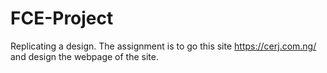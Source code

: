 # FCE-Project
Replicating a design. The assignment is to go this site https://cerj.com.ng/ and design the webpage of the site.
